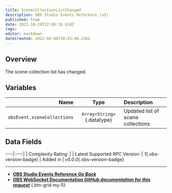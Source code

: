 ```yaml
---
title: SceneCollectionListChanged
description: OBS Studio Events Reference (v5)
published: true
date: 2022-10-29T22:09:10.810Z
tags: 
editor: markdown
dateCreated: 2022-08-08T10:25:40.236Z
---
```


## Overview
The scene collection list has changed.

## Variables
Name | Type | Description | 
----:|:----:|:------------|
`obsEvent.sceneCollections` | `Array<String>`{.datatype} | Updated list of scene collections

## Data Fields
:---|:---:|
| Complexity Rating: | <span class="stars stars--1"></span>
| Latest Supported RPC Version: | *1*{.obs-version-badge}
| Added in | *v5.0.0*{.obs-version-badge}

---

- [<i class="mdi mdi-chevron-left"></i>**OBS Studio Events Reference *Go Back***](/Broadcasters/OBS/Events)
- [<i class="mdi mdi-github"></i> **OBS WebSocket Documentation *GitHub documentation for this request***](https://github.com/obsproject/obs-websocket/blob/master/docs/generated/protocol.md#scenecollectionlistchanged)
{.btn-grid my-5}